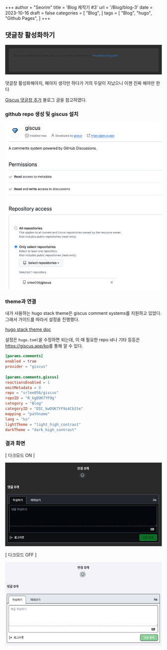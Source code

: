 +++
author = "Seorim"
title = 'Blog 제작기 #3'
url = '/Blog/blog-3'
date = 2023-10-16
draft = false
categories = [
    "Blog", 
]
tags = [
    "Blog", "hugo", "Github Pages",
]
+++

## 댓글창 활성화하기

![](image.png)

댓글창 활성화해야지, 해야지 생각만 하다가 거의 두달이 지났으니 이젠 진짜 해야만 한다

[Giscus 댓글창 추가](https://kzeoh.github.io/posts/make-blog3/) 블로그 글을 참고하였다.

### github repo 생성 및 giscus 설치

![](image-1.png)

### theme과 연결

내가 사용하는 hugo stack theme은 giscus comment systems를 지원하고 있었다. 그래서 가이드를 따라서 설정을 진행했다.

[hugo stack theme doc](https://stack.jimmycai.com/config/comments)

설정은 `hugo.toml`을 수정하면 되는데, 이 때 필요한 repo id나 기타 등등은 <https://giscus.app/ko>를 통해 알 수 있다.

```toml
[params.comments]
enabled = true
provider = "giscus"

[params.comments.giscus]
reactionsEnabled = 1
emitMetadata = 0
repo = "srlee056/giscus"
repoID = "R_kgDOK7YF9g"
category = "Blog"
categoryID = "DIC_kwDOK7YF9s4Cb2te"
mapping = "pathname"
lang = "ko"
lightTheme = "light_high_contrast"
darkTheme = "dark_high_contrast"
```

### 결과 화면

[ 다크모드 ON ]

![](image-4.png)

[ 다크모드 OFF ]

![](image-3.png)

